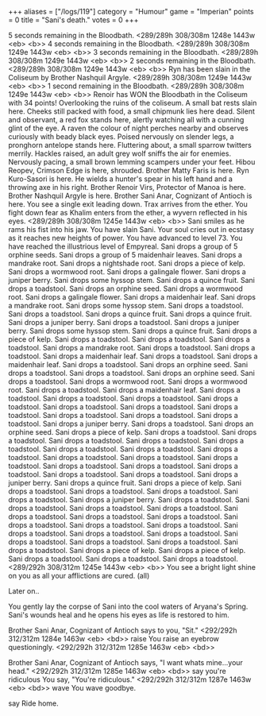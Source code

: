 +++
aliases = ["/logs/119"]
category = "Humour"
game = "Imperian"
points = 0
title = "Sani's death."
votes = 0
+++

5 seconds remaining in the Bloodbath.
&lt;289/289h 308/308m 1248e 1443w &lt;eb&gt; &lt;b&gt;&gt; 
4 seconds remaining in the Bloodbath.
&lt;289/289h 308/308m 1249e 1443w &lt;eb&gt; &lt;b&gt;&gt; 
3 seconds remaining in the Bloodbath.
&lt;289/289h 308/308m 1249e 1443w &lt;eb&gt; &lt;b&gt;&gt; 
2 seconds remaining in the Bloodbath.
&lt;289/289h 308/308m 1249e 1443w &lt;eb&gt; &lt;b&gt;&gt; 
Ryn has been slain in the Coliseum by Brother Nashquil Argyle.
&lt;289/289h 308/308m 1249e 1443w &lt;eb&gt; &lt;b&gt;&gt; 
1 second remaining in the Bloodbath.
&lt;289/289h 308/308m 1249e 1443w &lt;eb&gt; &lt;b&gt;&gt; 
Renoir has WON the Bloodbath in the Coliseum with 34 points!
Overlooking the ruins of the coliseum.
A small bat rests slain here. Cheeks still packed with food, a small chipmunk 
lies here dead. Silent and observant, a red fox stands here, alertly watching 
all with a cunning glint of the eye. A raven the colour of night perches nearby
and observes curiously with beady black eyes. Poised nervously on slender legs,
a pronghorn antelope stands here. Fluttering about, a small sparrow twitters 
merrily. Hackles raised, an adult grey wolf sniffs the air for enemies. 
Nervously pacing, a small brown lemming scampers under your feet. Hibou Reopev,
Crimson Edge is here, shrouded. Brother Matty Faris is here. Ryn Kuro-Sasori is
here. He wields a hunter's spear in his left hand and a throwing axe in his 
right. Brother Renoir Virs, Protector of Manoa is here. Brother Nashquil Argyle
is here. Brother Sani Anar, Cognizant of Antioch is here.
You see a single exit leading down.
Trax arrives from the ether.
You fight down fear as Khalim enters from the ether, a wyvern reflected in his 
eyes.
&lt;289/289h 308/308m 1245e 1443w &lt;eb&gt; &lt;b&gt;&gt; 
Sani smiles as he rams his fist into his jaw.
You have slain Sani.
Your soul cries out in ecstasy as it reaches new heights of power. You have 
advanced to level 73.
You have reached the illustrious level of Empyreal.
Sani drops a group of 5 orphine seeds.
Sani drops a group of 5 maidenhair leaves.
Sani drops a mandrake root.
Sani drops a nightshade root.
Sani drops a piece of kelp.
Sani drops a wormwood root.
Sani drops a galingale flower.
Sani drops a juniper berry.
Sani drops some hyssop stem.
Sani drops a quince fruit.
Sani drops a toadstool.
Sani drops an orphine seed.
Sani drops a wormwood root.
Sani drops a galingale flower.
Sani drops a maidenhair leaf.
Sani drops a mandrake root.
Sani drops some hyssop stem.
Sani drops a toadstool.
Sani drops a toadstool.
Sani drops a quince fruit.
Sani drops a quince fruit.
Sani drops a juniper berry.
Sani drops a toadstool.
Sani drops a juniper berry.
Sani drops some hyssop stem.
Sani drops a quince fruit.
Sani drops a piece of kelp.
Sani drops a toadstool.
Sani drops a toadstool.
Sani drops a toadstool.
Sani drops a mandrake root.
Sani drops a toadstool.
Sani drops a toadstool.
Sani drops a maidenhair leaf.
Sani drops a toadstool.
Sani drops a maidenhair leaf.
Sani drops a toadstool.
Sani drops an orphine seed.
Sani drops a toadstool.
Sani drops a toadstool.
Sani drops an orphine seed.
Sani drops a toadstool.
Sani drops a wormwood root.
Sani drops a wormwood root.
Sani drops a toadstool.
Sani drops a maidenhair leaf.
Sani drops a toadstool.
Sani drops a toadstool.
Sani drops a toadstool.
Sani drops a toadstool.
Sani drops a toadstool.
Sani drops a toadstool.
Sani drops a toadstool.
Sani drops a toadstool.
Sani drops a toadstool.
Sani drops a toadstool.
Sani drops a juniper berry.
Sani drops a toadstool.
Sani drops an orphine seed.
Sani drops a piece of kelp.
Sani drops a toadstool.
Sani drops a toadstool.
Sani drops a toadstool.
Sani drops a toadstool.
Sani drops a toadstool.
Sani drops a toadstool.
Sani drops a toadstool.
Sani drops a toadstool.
Sani drops a toadstool.
Sani drops a toadstool.
Sani drops a toadstool.
Sani drops a toadstool.
Sani drops a toadstool.
Sani drops a toadstool.
Sani drops a toadstool.
Sani drops a toadstool.
Sani drops a juniper berry.
Sani drops a quince fruit.
Sani drops a piece of kelp.
Sani drops a toadstool.
Sani drops a toadstool.
Sani drops a toadstool.
Sani drops a toadstool.
Sani drops a juniper berry.
Sani drops a toadstool.
Sani drops a toadstool.
Sani drops a toadstool.
Sani drops a toadstool.
Sani drops a toadstool.
Sani drops a toadstool.
Sani drops a toadstool.
Sani drops a toadstool.
Sani drops a toadstool.
Sani drops a toadstool.
Sani drops a toadstool.
Sani drops a toadstool.
Sani drops a toadstool.
Sani drops a toadstool.
Sani drops a toadstool.
Sani drops a toadstool.
Sani drops a toadstool.
Sani drops a piece of kelp.
Sani drops a piece of kelp.
Sani drops a toadstool.
Sani drops a toadstool.
Sani drops a toadstool.
&lt;289/292h 308/312m 1245e 1443w &lt;eb&gt; &lt;b&gt;&gt; 
You see a bright light shine on you as all your afflictions are cured. (all)

Later on..

You gently lay the corpse of Sani into the cool waters of Aryana's Spring.
Sani's wounds heal and he opens his eyes as life is restored to him.

Brother Sani Anar, Cognizant of Antioch says to you, "Sit."
&lt;292/292h 312/312m 1284e 1463w &lt;eb&gt; &lt;bd&gt;&gt; 
raise
You raise an eyebrow questioningly.
&lt;292/292h 312/312m 1285e 1463w &lt;eb&gt; &lt;bd&gt;&gt; 

Brother Sani Anar, Cognizant of Antioch says, "I want whats mine...your head."
&lt;292/292h 312/312m 1285e 1463w &lt;eb&gt; &lt;bd&gt;&gt; 
say you're ridiculous
You say, "You're ridiculous."
&lt;292/292h 312/312m 1287e 1463w &lt;eb&gt; &lt;bd&gt;&gt; 
wave
You wave goodbye.

say Ride home.